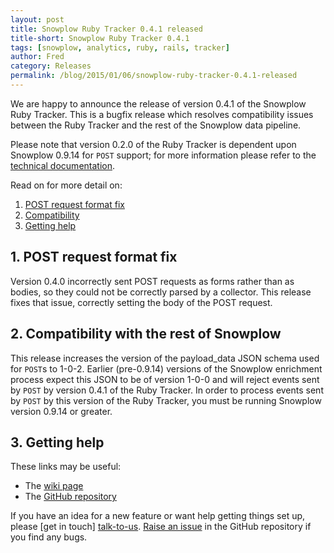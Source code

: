 ```yaml
---
layout: post
title: Snowplow Ruby Tracker 0.4.1 released
title-short: Snowplow Ruby Tracker 0.4.1
tags: [snowplow, analytics, ruby, rails, tracker]
author: Fred
category: Releases
permalink: /blog/2015/01/06/snowplow-ruby-tracker-0.4.1-released
---
```


We are happy to announce the release of version 0.4.1 of the Snowplow Ruby Tracker. This is a bugfix release which resolves compatibility issues between the Ruby Tracker and the rest of the Snowplow data pipeline.

Please note that version 0.2.0 of the Ruby Tracker is dependent upon Snowplow 0.9.14 for `POST` support; for more information please refer to the [technical documentation][wiki].

Read on for more detail on:

1. [POST request format fix](/blog/2015/01/06/snowplow-ruby-tracker-0.4.1-released/#post)
2. [Compatibility](/blog/2015/01/06/snowplow-ruby-tracker-0.4.1-released/#compatibility)
3. [Getting help](/blog/2015/01/06/snowplow-ruby-tracker-0.4.1-released/#help)

<!--more-->

<h2><a name="post">1. POST request format fix</a></h2>

Version 0.4.0 incorrectly sent POST requests as forms rather than as bodies, so they could not be correctly parsed by a collector. This release fixes that issue, correctly setting the body of the POST request.

<h2><a name="compatibility">2. Compatibility with the rest of Snowplow</a></h2>

This release increases the version of the payload_data JSON schema used for `POST`s to 1-0-2. Earlier (pre-0.9.14) versions of the Snowplow enrichment process expect this JSON to be of version 1-0-0 and will reject events sent by `POST` by version 0.4.1 of the Ruby Tracker. In order to process events sent by `POST` by this version of the Ruby Tracker, you must be running Snowplow version 0.9.14 or greater.

<h2><a name="help">3. Getting help</a></h2>

These links may be useful:

* The [wiki page][wiki]
* The [GitHub repository][repo]

If you have an idea for a new feature or want help getting things set up, please [get in touch] [talk-to-us]. [Raise an issue][issues] in the GitHub repository if you find any bugs.

[repo]: https://github.com/snowplow/snowplow-ruby-tracker
[wiki]: https://github.com/snowplow/snowplow/wiki/Ruby-Tracker
[issues]: https://github.com/snowplow/snowplow-ruby-tracker/issues
[talk-to-us]: https://github.com/snowplow/snowplow/wiki/Talk-to-us
